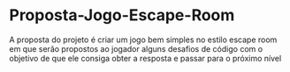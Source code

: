 # Proposta-Jogo-Escape-Room
A proposta do projeto é criar um jogo bem simples no estilo escape room em que serão propostos ao jogador alguns desafios de código com o objetivo de que ele consiga obter a resposta e passar para o próximo nível


